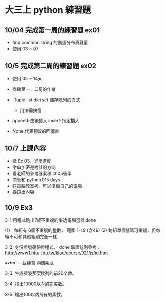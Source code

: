 # 大三上 python 練習題

## 10/04 完成第一周的練習題 ex01
* find common string 的動態分布真難董
* 使用 03 ~ 07

## 10/5  完成第二周的練習題 ex02
* 使用 05 ~ 14天
* 商館第一，二周的作業

* `Tuple list dict set 儲存陣列的方式
  * 用法需搞懂`
  
* append-由後插入 insert-指定插入 
* None 代表預設的回傳直

## 10/7 上課內容
* 做 Ex 03，進度進度
* 字串加密是考試的方向
* 看老師的參考答案和 ch05後半
* 商管和 python 015 days
* 在電腦教室考，可以準備自己的電腦
* 要跑出內容



## 10/9 Ex3
3-1 用程式跑出7組不重複的樂透電腦選號 done

 (1） 每組有 6個不重複的整數， 範圍 1-49 (含49)
 (2)  跨組單個號碼可重複，但每組不可和其他組別完全一樣
 
3-2. 身份證號碼驗證程式， done
驗證規則參考：http://www1.nttu.edu.tw/klou/course/921/js/id.htm

extra: 一些練習 四個完成



3-3. 生成斐波那契数列的前20个数。

3-4. 找出10000以内的完美数。

3-5. 输出100以内所有的素数。
